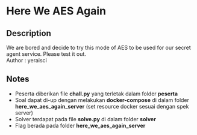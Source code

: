# Here We AES Again

## Description
We are bored and decide to try this mode of AES to be used for our secret agent service. Please test it out.<br>
Author : yeraisci

## Notes
- Peserta diberikan file **chall.py** yang terletak dalam folder **peserta**
- Soal dapat di-up dengan melakukan **docker-compose** di dalam folder **here_we_aes_again_server** (set resource docker sesuai dengan spek server)
- Solver terdapat pada file **solve.py** di dalam folder **solver**
- Flag berada pada folder **here_we_aes_again_server**

